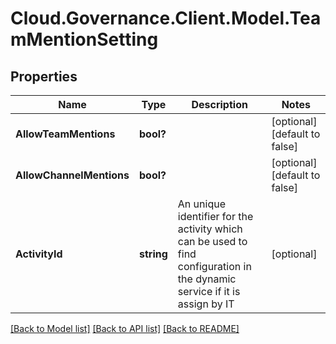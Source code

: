 # Cloud.Governance.Client.Model.TeamMentionSetting
## Properties

Name | Type | Description | Notes
------------ | ------------- | ------------- | -------------
**AllowTeamMentions** | **bool?** |  | [optional] [default to false]
**AllowChannelMentions** | **bool?** |  | [optional] [default to false]
**ActivityId** | **string** | An unique identifier for the activity which can be used to find configuration in the dynamic service if it is assign by IT | [optional] 

[[Back to Model list]](../README.md#documentation-for-models) [[Back to API list]](../README.md#documentation-for-api-endpoints) [[Back to README]](../README.md)

